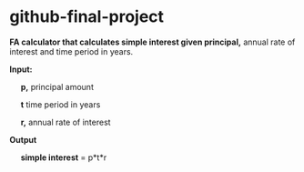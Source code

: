 # github-final-project
**FA calculator that calculates simple interest given principal,** annual rate of interest and time period in years.

**Input:**

&nbsp; &nbsp;&nbsp; **p,** principal amount

&nbsp; &nbsp;&nbsp; **t** time period in years

&nbsp; &nbsp;&nbsp; **r,** annual rate of interest

**Output**

&nbsp; &nbsp;&nbsp; **simple interest**  = p\*t\*r
